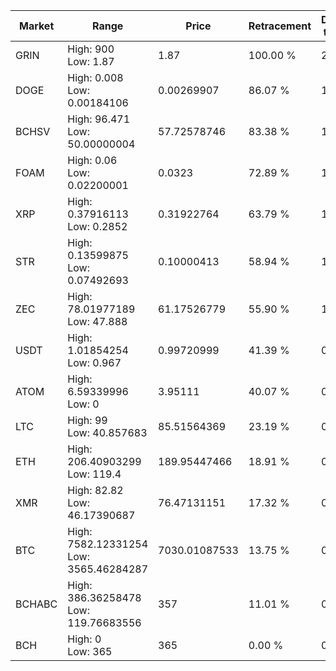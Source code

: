 | Market | Range | Price| Retracement | Doubles to 50% |
| --- | --- | --- | --- | --- |
| GRIN | High: 900<br />Low: 1.87 | 1.87 | 100.00 % | 241.14 |
| DOGE | High: 0.008<br />Low: 0.00184106 | 0.00269907 | 86.07 % | 1.82 |
| BCHSV | High: 96.471<br />Low: 50.00000004 | 57.72578746 | 83.38 % | 1.27 |
| FOAM | High: 0.06<br />Low: 0.02200001 | 0.0323 | 72.89 % | 1.27 |
| XRP | High: 0.37916113<br />Low: 0.2852 | 0.31922764 | 63.79 % | 1.04 |
| STR | High: 0.13599875<br />Low: 0.07492693 | 0.10000413 | 58.94 % | 1.05 |
| ZEC | High: 78.01977189<br />Low: 47.888 | 61.17526779 | 55.90 % | 1.03 |
| USDT | High: 1.01854254<br />Low: 0.967 | 0.99720999 | 41.39 % | 0.00 |
| ATOM | High: 6.59339996<br />Low: 0 | 3.95111 | 40.07 % | 0.00 |
| LTC | High: 99<br />Low: 40.857683 | 85.51564369 | 23.19 % | 0.00 |
| ETH | High: 206.40903299<br />Low: 119.4 | 189.95447466 | 18.91 % | 0.00 |
| XMR | High: 82.82<br />Low: 46.17390687 | 76.47131151 | 17.32 % | 0.00 |
| BTC | High: 7582.12331254<br />Low: 3565.46284287 | 7030.01087533 | 13.75 % | 0.00 |
| BCHABC | High: 386.36258478<br />Low: 119.76683556 | 357 | 11.01 % | 0.00 |
| BCH | High: 0<br />Low: 365 | 365 | 0.00 % | 0.00 |
